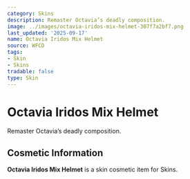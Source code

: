 ```yaml
---
category: Skins
description: Remaster Octavia’s deadly composition.
image: ../images/octavia-iridos-mix-helmet-307f7a2bf7.png
last_updated: '2025-09-17'
name: Octavia Iridos Mix Helmet
source: WFCD
tags:
- Skin
- Skins
tradable: false
type: Skin
---
```


# Octavia Iridos Mix Helmet

Remaster Octavia’s deadly composition.

## Cosmetic Information

**Octavia Iridos Mix Helmet** is a skin cosmetic item for Skins.

